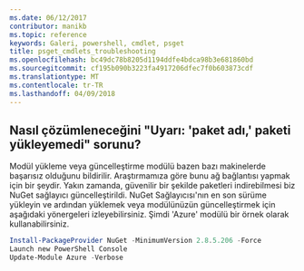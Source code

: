 ```yaml
---
ms.date: 06/12/2017
contributor: manikb
ms.topic: reference
keywords: Galeri, powershell, cmdlet, psget
title: psget_cmdlets_troubleshooting
ms.openlocfilehash: bc49dc78b8205d1194ddfe4bdca98b3e681860bd
ms.sourcegitcommit: cf195b090b3223fa4917206dfec7f0b603873cdf
ms.translationtype: MT
ms.contentlocale: tr-TR
ms.lasthandoff: 04/09/2018
---
```

## <a name="how-to-resolve-warning-package-your-package-name-failed-to-download-issue"></a>Nasıl çözümleneceğini "Uyarı: 'paket adı,' paketi yükleyemedi" sorunu?




Modül yükleme veya güncelleştirme modülü bazen bazı makinelerde başarısız olduğunu bildirilir.
Araştırmamıza göre bunu ağ bağlantısı yapmak için bir şeydir.
Yakın zamanda, güvenilir bir şekilde paketleri indirebilmesi biz NuGet sağlayıcı güncelleştirildi.
NuGet Sağlayıcısı'nın en son sürüme yükleyin ve ardından yüklemek veya modülünüzün güncelleştirmek için aşağıdaki yönergeleri izleyebilirsiniz.
Şimdi 'Azure' modülü bir örnek olarak kullanabilirsiniz.

```powershell
Install-PackageProvider NuGet -MinimumVersion 2.8.5.206 -Force
Launch new PowerShell Console
Update-Module Azure -Verbose
```